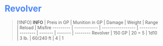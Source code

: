 # <font color = 4d88fd>Revolver</font>

>[!INFO] **INFO**
>  | Preis in GP | Munition in GP | Damage | Weight | Range | Reload | Misfire
> --------- | ------------ | ----------------- | --------- | -------- | ------- | ------- | --------
> Revolver | 150 GP | 20 = 5 | 1d10 | 3 lb. | 60/240 ft | 4 | 1
> 

